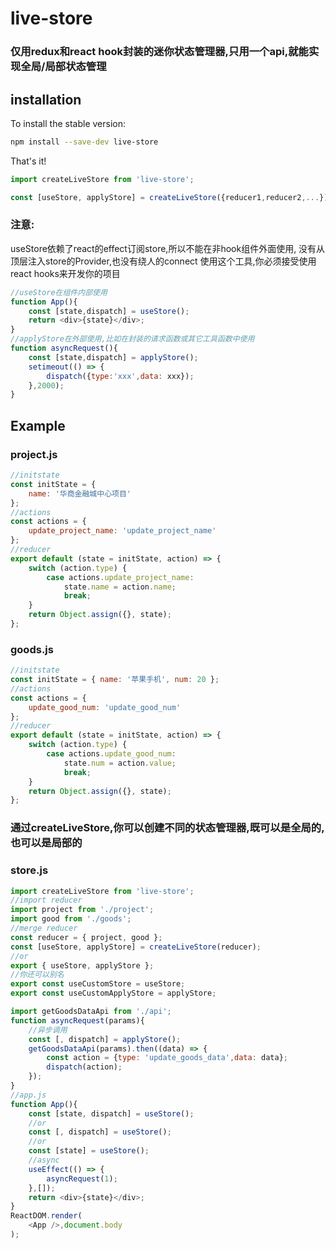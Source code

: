 # live-store

### 仅用redux和react hook封装的迷你状态管理器,只用一个api,就能实现全局/局部状态管理

## installation

To install the stable version:

```sh
npm install --save-dev live-store
```

That's it!
```js
import createLiveStore from 'live-store';

const [useStore, applyStore] = createLiveStore({reducer1,reducer2,...});
```

### 注意:
useStore依赖了react的effect订阅store,所以不能在非hook组件外面使用,
没有从顶层注入store的Provider,也没有绕人的connect
使用这个工具,你必须接受使用react hooks来开发你的项目

```js
//useStore在组件内部使用 
function App(){
    const [state,dispatch] = useStore();
    return <div>{state}</div>;
}
//applyStore在外部使用,比如在封装的请求函数或其它工具函数中使用
function asyncRequest(){
    const [state,dispatch] = applyStore();
    setimeout(() => {
        dispatch({type:'xxx',data: xxx});
    },2000);
}
```
## Example
### project.js
```js
//initstate
const initState = {
    name: '华商金融城中心项目'
};
//actions
const actions = {
    update_project_name: 'update_project_name'
};
//reducer
export default (state = initState, action) => {
    switch (action.type) {
        case actions.update_project_name:
            state.name = action.name;
            break;
    }
    return Object.assign({}, state);
};
```

### goods.js
```js
//initstate
const initState = { name: '苹果手机', num: 20 };
//actions
const actions = {
    update_good_num: 'update_good_num'
};
//reducer
export default (state = initState, action) => {
    switch (action.type) {
        case actions.update_good_num:
            state.num = action.value;
            break;
    }
    return Object.assign({}, state);
};
```
### 通过createLiveStore,你可以创建不同的状态管理器,既可以是全局的,也可以是局部的

### store.js
```js
import createLiveStore from 'live-store';
//import reducer
import project from './project';
import good from './goods';
//merge reducer
const reducer = { project, good };
const [useStore, applyStore] = createLiveStore(reducer);
//or
export { useStore, applyStore };
//你还可以别名
export const useCustomStore = useStore;
export const useCustomApplyStore = applyStore;

```

```js
import getGoodsDataApi from './api';
function asyncRequest(params){
    //异步调用
    const [, dispatch] = applyStore();
    getGoodsDataApi(params).then((data) => {
        const action = {type: 'update_goods_data',data: data};
        dispatch(action);
    });
}
//app.js
function App(){
    const [state, dispatch] = useStore();
    //or
    const [, dispatch] = useStore();
    //or
    const [state] = useStore();
    //async
    useEffect(() => {
        asyncRequest(1);
    },[]);
    return <div>{state}</div>; 
}
ReactDOM.render(
    <App />,document.body
);
````